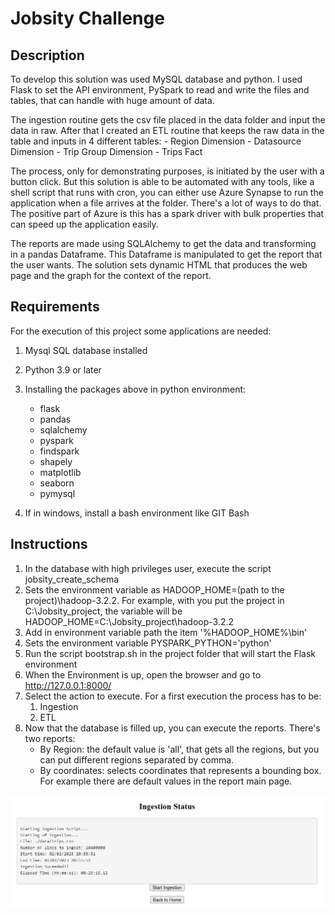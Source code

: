 
# Jobsity Challenge

## Description

To develop this solution was used MySQL database and python. I used Flask to set the API environment, PySpark to read and write the files and tables, that can handle with huge amount of data. 

The ingestion routine gets the csv file placed in the data folder and input the data in raw. After that I created an ETL routine that keeps the raw data in the table and inputs in 4 different tables: 
	- Region Dimension
	- Datasource Dimension
	- Trip Group Dimension
	- Trips Fact
	
The process, only for demonstrating purposes, is initiated by the user with a button click. But this solution is able to be automated with any tools, like a shell script that runs with cron, you can either use Azure Synapse to run the application when a file arrives at the folder. There's a lot of ways to do that. The positive part of Azure is this has a spark driver with bulk properties that can speed up the application easily.

The reports are made using SQLAlchemy to get the data and transforming in a pandas Dataframe. This Dataframe is manipulated to get the report that the user wants. The solution sets dynamic HTML that produces the web page and the graph for the context of the report. 

## Requirements

For the execution of this project some applications are needed:

1. Mysql SQL database installed
2. Python 3.9 or later
3. Installing the packages above in python environment:
	- flask
	- pandas
	- sqlalchemy
	- pyspark
	- findspark
	- shapely
	- matplotlib
	- seaborn
	- pymysql
	
4. If in windows, install a bash environment like GIT Bash

## Instructions

1. In the database with high privileges user, execute the script jobsity_create_schema
2. Sets the environment variable as HADOOP_HOME=(path to the project)\hadoop-3.2.2. For example, with you put the project in C:\Jobsity_project, the variable will be HADOOP_HOME=C:\Jobsity_project\hadoop-3.2.2
3. Add in environment variable path the item '%HADOOP_HOME%\bin'
4. Sets the environment variable PYSPARK_PYTHON='python'
5. Run the script bootstrap.sh in the project folder that will start the Flask environment
6. When the Environment is up, open the browser and go to http://127.0.0.1:8000/
7. Select the action to execute. For a first execution the process has to be:
	1. Ingestion
	2. ETL
8. Now that the database is filled up, you can execute the reports. There's two reports:
	- By Region: the default value is 'all', that gets all the regions, but you can put different regions separated by comma.
	- By coordinates: selects coordinates that represents a bounding box. For example there are default values in the report main page.
	
	
![alt text](images/million_ingest.png)
